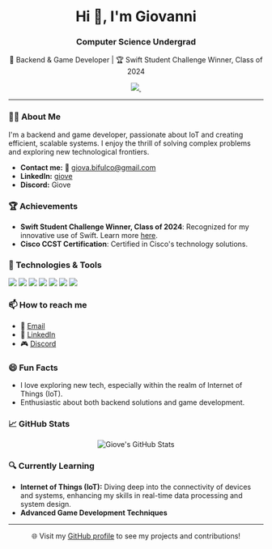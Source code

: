 <h1 align="center">Hi 👋, I'm Giovanni</h1>
<h3 align="center">Computer Science Undergrad</h3>

<p align="center">
  🚀 Backend & Game Developer | 🏆 Swift Student Challenge Winner, Class of 2024
</p>

<p align="center">
  <a href="https://www.linkedin.com/in/giovewastaken/">
    <img src="https://img.shields.io/badge/LinkedIn-blue?style=flat&logo=linkedin&labelColor=blue">
  </a>
  <img src="https://komarev.com/ghpvc/?username=GioveWasTaken&style=flat-square&color=blue" alt=""/>
</p>

---

### 👨‍💻 About Me

I'm a backend and game developer, passionate about IoT and creating efficient, scalable systems. I enjoy the thrill of solving complex problems and exploring new technological frontiers.

- **Contact me:** 📧 [giova.bifulco@gmail.com](mailto:giova.bifulco@gmail.com)
- **LinkedIn:** [giove](https://www.linkedin.com/in/giovewastaken/)
- **Discord:** Giove

### 🏆 Achievements

- **Swift Student Challenge Winner, Class of 2024**: Recognized for my innovative use of Swift. Learn more [here](https://developer.apple.com/swift-student-challenge/).
- **Cisco CCST Certification**: Certified in Cisco's technology solutions.

### 🔧 Technologies & Tools

![](https://img.shields.io/badge/Code-PHP-blue?style=flat&logo=php)
![](https://img.shields.io/badge/Code-Swift-orange?style=flat&logo=swift)
![](https://img.shields.io/badge/Code-Python-blue?style=flat&logo=python)
![](https://img.shields.io/badge/Framework-Laravel-red?style=flat&logo=laravel)
![](https://img.shields.io/badge/Database-SQL-orange?style=flat&logo=sql)
![](https://img.shields.io/badge/Code-Java-blue?style=flat&logo=java)
![](https://img.shields.io/badge/Game_Development-black?style=flat&logo=unity)

### 📫 How to reach me

- 📧 [Email](mailto:giova.bifulco@gmail.com)
- 💬 [LinkedIn](https://www.linkedin.com/in/giovewastaken/)
- 🎮 [Discord](https://discordapp.com/users/Giove)

### 😄 Fun Facts

- I love exploring new tech, especially within the realm of Internet of Things (IoT).
- Enthusiastic about both backend solutions and game development.

### 📈 GitHub Stats

<p align="center">
  <img src="https://github-readme-stats.vercel.app/api?username=GioveWasTaken&show_icons=true&theme=radical" alt="Giove's GitHub Stats">
</p>

### 🔍 Currently Learning

- **Internet of Things (IoT):** Diving deep into the connectivity of devices and systems, enhancing my skills in real-time data processing and system design.
- **Advanced Game Development Techniques**

---

<p align="center">
  🌐 Visit my <a href="https://github.com/GioveWasTaken">GitHub profile</a> to see my projects and contributions!
</p>
